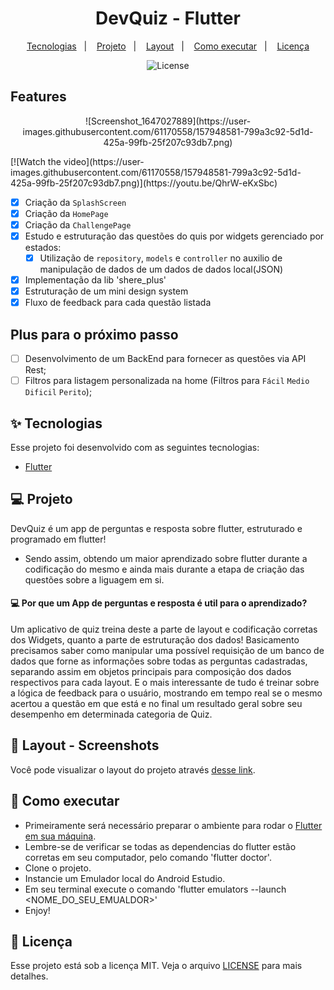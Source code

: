 <h1 align="center">
  DevQuiz - Flutter
</h1>

<p align="center">
  <a href="#-tecnologias">Tecnologias</a>&nbsp;&nbsp;&nbsp;|&nbsp;&nbsp;&nbsp;
  <a href="#-projeto">Projeto</a>&nbsp;&nbsp;&nbsp;|&nbsp;&nbsp;&nbsp;
  <a href="#-layout">Layout</a>&nbsp;&nbsp;&nbsp;|&nbsp;&nbsp;&nbsp;
  <a href="#-como-executar">Como executar</a>&nbsp;&nbsp;&nbsp;|&nbsp;&nbsp;&nbsp;
  <a href="#-licença">Licença</a>
</p>

<p align="center">
  <img alt="License" src="https://img.shields.io/static/v1?label=license&message=MIT&color=8257E5&labelColor=000000">
</p>

## Features

<p align="center">
	![Screenshot_1647027889](https://user-images.githubusercontent.com/61170558/157948581-799a3c92-5d1d-425a-99fb-25f207c93db7.png)
</p>
[![Watch the video](https://user-images.githubusercontent.com/61170558/157948581-799a3c92-5d1d-425a-99fb-25f207c93db7.png)](https://youtu.be/QhrW-eKxSbc)

- [x] Criação da `SplashScreen`
- [x] Criação da `HomePage`
- [x] Criação da `ChallengePage`
- [x] Estudo e estruturação das questões do quis por widgets gerenciado por estados:
  - [x] Utilização de `repository`, `models` e `controller` no auxilio de manipulação de dados de um dados de dados local(JSON)
- [x] Implementação da lib 'shere_plus'
- [x] Estruturação de um mini design system
- [x] Fluxo de feedback para cada questão listada   

## Plus para o próximo passo
- [ ] Desenvolvimento de um BackEnd para fornecer as questões via API Rest;
- [ ] Filtros para listagem personalizada na home (Filtros para `Fácil` `Medio` `Dificil` `Perito`);

<div style="display: inline_block" align="center">
	

</div>

## ✨ Tecnologias

Esse projeto foi desenvolvido com as seguintes tecnologias:

- [Flutter](https://flutter.dev/)

## 💻 Projeto

DevQuiz é um app de perguntas e resposta sobre flutter, estruturado e programado em flutter!
  - Sendo assim, obtendo um maior aprendizado sobre flutter durante a codificação do mesmo e ainda mais durante a etapa de criação das questões sobre a liguagem em si. 

#### 💻 Por que um App de perguntas e resposta é util para o aprendizado?

Um aplicativo de quiz treina deste a parte de layout e codificação corretas dos Widgets, quanto a parte de estruturação dos dados!
Basicamento precisamos saber como manipular uma possível requisição de um banco de dados que forne as informações sobre todas as perguntas cadastradas, separando assim em objetos principais para composição dos dados respectivos para cada layout.
E o mais interessante de tudo é treinar sobre a lógica de feedback para o usuário, mostrando em tempo real se o mesmo acertou a questão em que está e no final um resultado geral sobre seu desempenho em determinada categoria de Quiz.

## 🔖 Layout - Screenshots

Você pode visualizar o layout do projeto através [desse link](https://movue-it-jeanbauch-jeanbauch.vercel.app/).

## 🚀 Como executar

- Primeiramente será necessário preparar o ambiente para rodar o [Flutter em sua máquina](https://docs.flutter.dev/get-started/install).
- Lembre-se de verificar se todas as dependencias do flutter estão corretas em seu computador, pelo comando 'flutter doctor'.
- Clone o projeto.
- Instancie um Emulador local do Android Estudio.
- Em seu terminal execute o comando 'flutter emulators --launch <NOME_DO_SEU_EMUALDOR>'
- Enjoy!


## 📄 Licença

Esse projeto está sob a licença MIT. Veja o arquivo [LICENSE](LICENSE.md) para mais detalhes.

